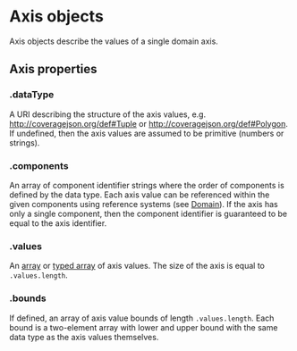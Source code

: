 # Axis objects

Axis objects describe the values of a single domain axis.

## Axis properties

### .dataType

A URI describing the structure of the axis values, e.g. http://coveragejson.org/def#Tuple or http://coveragejson.org/def#Polygon. If undefined, then the axis values are assumed to be primitive (numbers or strings).

### .components

An array of component identifier strings where the order of components is defined by the data type. Each axis value can be referenced within the given components using reference systems (see [Domain](Domain.md)). If the axis has only a single component, then the component identifier is guaranteed to be equal to the axis identifier.

### .values

An [array](https://developer.mozilla.org/de/docs/Web/JavaScript/Reference/Global_Objects/Array) or [typed array](https://developer.mozilla.org/de/docs/Web/JavaScript/Reference/Global_Objects/TypedArray) of axis values. The size of the axis is equal to `.values.length`.

### .bounds

If defined, an array of axis value bounds of length `.values.length`. Each bound is a two-element array with lower and upper bound with the same data type as the axis values themselves.

